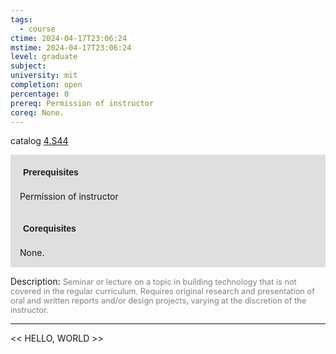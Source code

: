 ```yaml
---
tags:
  - course
ctime: 2024-04-17T23:06:24
mstime: 2024-04-17T23:06:24
level: graduate
subject: 
university: mit
completion: open
percentage: 0
prereq: Permission of instructor
coreq: None.
---
```


catalog [4.S44](http://student.mit.edu/catalog/m4d.html#4.S44)

<span style="display: block; padding: 15px; background-color: rgb(100, 100, 100, 0.2);"><font id="m_prereq3139_0" style="display: block; font-family: Arial, sans-serif; font-weight: bold; padding: 5px">Prerequisites</font><br><span id="prereq3139_0">Permission of instructor</span></span>
<span style="display: block; padding: 15px; background-color: rgb(100, 100, 100, 0.2);"><font id="m_coreq3139_0" style="display: block; font-family: Arial, sans-serif; font-weight: bold; padding: 5px">Corequisites</font><br><span id="coreq3139_0">None.</span></span>

<font style="">Description:</font>
<font style="color: grey; font-size: 0.8rem;">Seminar or lecture on a topic in building technology that is not covered in the regular curriculum. Requires original research and presentation of oral and written reports and/or design projects, varying at the discretion of the instructor.</font>



---

<< HELLO, WORLD >>
